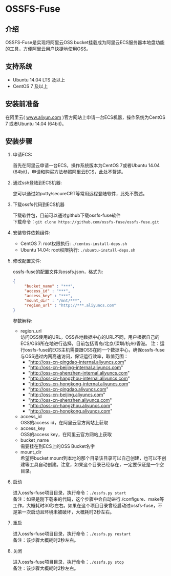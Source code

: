 # OSSFS-Fuse

## 介绍

OSSFS-Fuse是实现将阿里云OSS bucket挂载成为阿里云ECS服务器本地盘功能的工具，方便阿里云用户快捷地使用OSS。

## 支持系统

* Ubuntu 14.04 LTS 及以上
* CentOS 7 及以上

## 安装前准备

在阿里云( www.aliyun.com )官方网站上申请一台ECS机器，操作系统为CentOS 7 或者Ubuntu 14.04 (64bit)。

## 安装步骤

1. 申请ECS:

   首先在阿里云申请一台ECS，操作系统版本为CentOS 7或者Ubuntu 14.04 (64bit)，申请和购买方法参照阿里云ECS，此处不赘述。

2. 通过ssh登陆到ECS机器:

   您可以通过如putty/secureCRT等常用远程登陆软件，此处不赘述。

3. 下载ossfs代码到ECS机器

   下载软件包，目前可以通过github下载ossfs-fuse软件  
   下载命令：```git clone https://github.com/ossfs-fuse/ossfs-fuse.git```

4. 安装软件依赖组件:

   * CentOS 7:
     root权限执行: ```./centos-install-deps.sh```
   * Ubuntu 14.04:
     root权限执行: ```./ubuntu-install-deps.sh```

5. 修改配置文件:

   ossfs-fuse的配置文件为ossfs.json，格式为:
   ```json
   {
        "bucket_name" : "***",
        "access_id" : "***",
        "access_key" : "***",
        "mount_dir" : "/mnt/***",
        "region_url" : "http://***.aliyuncs.com"
   }
   ```
   参数解释:
   * region_url  
     访问OSS使用的URL，OSS各地数据中心的URL不同，用户根据自己的ECS/OSS所在地进行选择，目前包括青岛/北京/深圳/杭州/香港。
     注：运行ossfs-fuse的ECS主机需要跟OSS在同一个数据中心，确保ossfs-fuse与OSS通过内网高速访问，保证运行效率，取值范围：
     - "http://oss-cn-qingdao-internal.aliyuncs.com"
     - "http://oss-cn-beijing-internal.aliyuncs.com"
     - "http://oss-cn-shenzhen-internal.aliyuncs.com"
     - "http://oss-cn-hangzhou-internal.aliyuncs.com"
     - "http://oss-cn-hongkong-internal.aliyuncs.com"
     - "http://oss-cn-qingdao.aliyuncs.com"
     - "http://oss-cn-beijing.aliyuncs.com"
     - "http://oss-cn-shenzhen.aliyuncs.com"
     - "http://oss-cn-hangzhou.aliyuncs.com"
     - "http://oss-cn-hongkong.aliyuncs.com"
   * access_id  
     OSS的access id，在阿里云官方网站上获取
   * access_key  
     OSS的access key，在阿里云官方网站上获取
   * bucket_name  
     需要挂在到ECS上的OSS Bucket名字
   * mount_dir  
     希望将bucket mount到本地的那个目录该目录可以自己创建，也可以不创建等工具自动创建。注意，如果这个目录已经存在，一定要保证是一个空目录。
     
6. 启动

   进入ossfs-fuse项目目录，执行命令：```./ossfs.py start```  
   备注：如果是刚下载来的代码，这个步骤中会自动进行./configure、make等工作，大概耗时30秒左右。如果在这个项目目录曾经启动过ossfs-fuse，不是第一次启动且环境未被破坏，大概耗时2秒左右。

7. 重启

   进入ossfs-fuse项目目录，执行命令：```./ossfs.py restart```  
   备注：该步骤大概耗时2秒左右。

8. 关闭

   进入ossfs-fuse项目目录，执行命令：```./ossfs.py stop```  
   备注：该步骤大概耗时2秒左右。
   